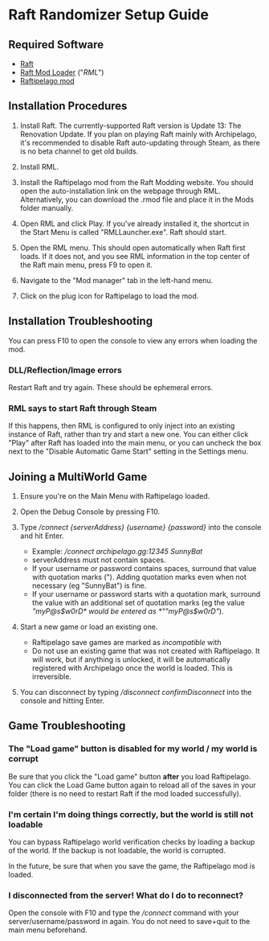 # Raft Randomizer Setup Guide

## Required Software

- [Raft](https://store.steampowered.com/app/648800/Raft/)
- [Raft Mod Loader](https://www.raftmodding.com/loader) ("*RML*")
- [Raftipelago mod](https://www.raftmodding.com/mods/raftipelago)

## Installation Procedures

1. Install Raft. The currently-supported Raft version is Update 13: The Renovation Update. If you plan on playing Raft mainly with Archipelago, it's recommended to disable Raft auto-updating through Steam, as there is no beta channel to get old builds.

2. Install RML.

3. Install the Raftipelago mod from the Raft Modding website. You should open the auto-installation link on the webpage through RML. Alternatively, you can download the .rmod file and place it in the Mods folder manually.

4. Open RML and click Play. If you've already installed it, the shortcut in the Start Menu is called "RMLLauncher.exe". Raft should start.

5. Open the RML menu. This should open automatically when Raft first loads. If it does not, and you see RML information in the top center of the Raft main menu, press F9 to open it.

6. Navigate to the "Mod manager" tab in the left-hand menu.

7. Click on the plug icon for Raftipelago to load the mod.

## Installation Troubleshooting

You can press F10 to open the console to view any errors when loading the mod.

### DLL/Reflection/Image errors

Restart Raft and try again. These should be ephemeral errors.

### RML says to start Raft through Steam

If this happens, then RML is configured to only inject into an existing instance of Raft, rather than try and start a new one. You can either click "Play" after Raft has loaded into the main menu, or you can uncheck the box next to the "Disable Automatic Game Start" setting in the Settings menu.
    
## Joining a MultiWorld Game

1. Ensure you're on the Main Menu with Raftipelago loaded.

2. Open the Debug Console by pressing F10.

3. Type */connect {serverAddress} {username} {password}* into the console and hit Enter.
    - Example: */connect archipelago.gg:12345 SunnyBat*
    - serverAddress must not contain spaces.
    - If your username or password contains spaces, surround that value with quotation marks ("). Adding quotation marks even when not necessary (eg "SunnyBat") is fine.
    - If your username or password starts with a quotation mark, surround the value with an additional set of quotation marks (eg the value *"myP@s$w0rD* would be entered as *""myP@s$w0rD"*).

4. Start a new game or load an existing one.
    - Raftipelago save games are marked as *incompatible* with
    - Do not use an existing game that was not created with Raftipelago. It will work, but if anything is unlocked, it will be automatically registered with Archipelago once the world is loaded. This is irreversible.

5. You can disconnect by typing */disconnect confirmDisconnect* into the console and hitting Enter.

## Game Troubleshooting

### The "Load game" button is disabled for my world / my world is corrupt

Be sure that you click the "Load game" button **after** you load Raftipelago. You can click the Load Game button again to reload all of the saves in your folder (there is no need to restart Raft if the mod loaded successfully).

### I'm certain I'm doing things correctly, but the world is still not loadable

You can bypass Raftipelago world verification checks by loading a backup of the world. If the backup is not loadable, the world is corrupted.

In the future, be sure that when you save the game, the Raftipelago mod is loaded.

### I disconnected from the server! What do I do to reconnect?

Open the console with F10 and type the */connect* command with your server/username/password in again. You do not need to save+quit to the main menu beforehand.